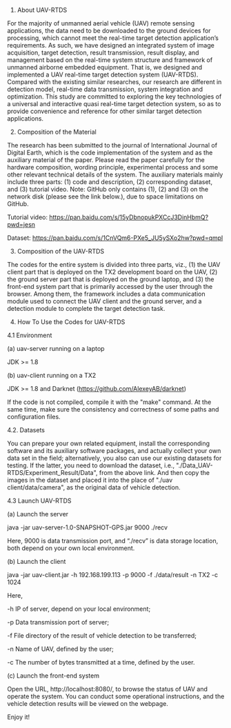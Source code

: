 1.	About UAV-RTDS

For the majority of unmanned aerial vehicle (UAV) remote sensing applications, the data need to be downloaded to the ground devices for processing, which cannot meet the real-time target detection application’s requirements. As such, we have designed an integrated system of image acquisition, target detection, result transmission, result display, and management based on the real-time system structure and framework of unmanned airborne embedded equipment. That is, we designed and implemented a UAV real-time target detection system (UAV-RTDS). Compared with the existing similar researches, our research are different in detection model, real-time data transmission, system integration and optimization. This study are committed to exploring the key technologies of a universal and interactive quasi real-time target detection system, so as to provide convenience and reference for other similar target detection applications.

2.	Composition of the Material

The research has been submitted to the journal of International Journal of Digital Earth, which is the code implementation of the system and as the auxiliary material of the paper. Please read the paper carefully for the hardware composition, wording principle, experimental process and some other relevant technical details of the system. The auxiliary materials mainly include three parts: (1) code and description, (2) corresponding dataset, and (3) tutorial video. Note: GitHub only contains (1), (2) and (3) on the network disk (please see the link below.), due to space limitations on GitHub.

Tutorial video: https://pan.baidu.com/s/15yDbnopukPXCcJ3DinHbmQ?pwd=jesn

Dataset: https://pan.baidu.com/s/1CnVQm6-PXe5_JU5ySXo2hw?pwd=qmpl

3.	Composition of the UAV-RTDS

The codes for the entire system is divided into three parts, viz., (1) the UAV client part that is deployed on the TX2 development board on the UAV, (2) the ground server part that is deployed on the ground laptop, and (3) the front-end system part that is primarily accessed by the user through the browser. Among them, the framework includes a data communication module used to connect the UAV client and the ground server, and a detection module to complete the target detection task.

4.	How To Use the Codes for UAV-RTDS

4.1 Environment

(a) uav-server running on a laptop

JDK >= 1.8

(b) uav-client running on a TX2

JDK >= 1.8 and Darknet (https://github.com/AlexeyAB/darknet)

If the code is not compiled, compile it with the "make" command. At the same time, make sure the consistency and correctness of some paths and configuration files.

4.2. Datasets

You can prepare your own related equipment, install the corresponding software and its auxiliary software packages, and actually collect your own data set in the field; alternatively, you also can use our existing datasets for testing. If the latter, you need to download the dataset, i.e., "./Data_UAV-RTDS/Experiment_Result/Data", from the above link. And then copy the images in the dataset and placed it into the place of "./uav client/data/camera", as the original data of vehicle detection.

4.3 Launch UAV-RTDS

(a) Launch the server

java -jar uav-server-1.0-SNAPSHOT-GPS.jar 9000 ./recv 

Here, 9000 is data transmission port, and “./recv” is data storage location, both depend on your own local environment.

(b) Launch the client

java -jar uav-client.jar -h 192.168.199.113 -p 9000 -f ./data/result -n TX2 -c 1024

Here,

-h IP of server, depend on your local environment;

-p Data transmission port of server;

-f File directory of the result of vehicle detection to be transferred;

-n Name of UAV, defined by the user;

-c The number of bytes transmitted at a time, defined by the user.

(c) Launch the front-end system

Open the URL, http://localhost:8080/, to browse the status of UAV and operate the system. You can conduct some operational instructions, and the vehicle detection results will be viewed on the webpage.

Enjoy it!